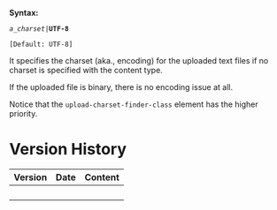 **Syntax:**

<upload-charset>*`a_charset`*`|`**`UTF-8`**</upload-charset>

`[Default: UTF-8]`

It specifies the charset (aka., encoding) for the uploaded text files if
no charset is specified with the content type.

If the uploaded file is binary, there is no encoding issue at all.

Notice that the `upload-charset-finder-class` element has the higher
priority.

# Version History

| Version | Date | Content |
|---------|------|---------|
|         |      |         |
